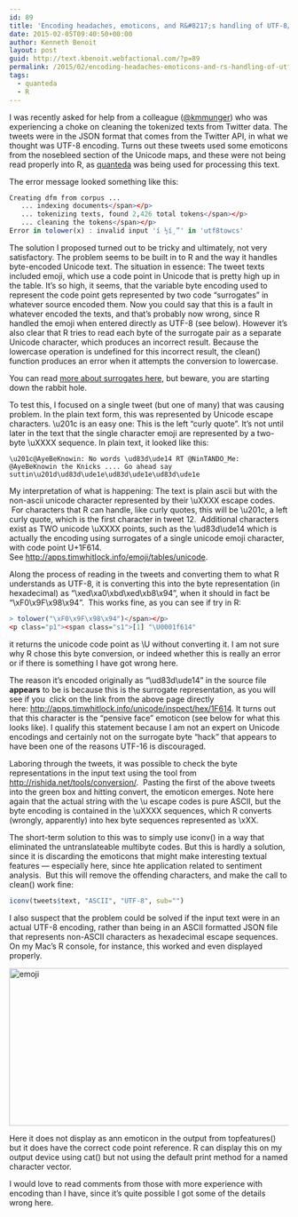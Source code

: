 ```yaml
---
id: 89
title: 'Encoding headaches, emoticons, and R&#8217;s handling of UTF-8/16'
date: 2015-02-05T09:40:50+00:00
author: Kenneth Benoit
layout: post
guid: http://text.kbenoit.webfactional.com/?p=89
permalink: /2015/02/encoding-headaches-emoticons-and-rs-handling-of-utf-816/
tags:
  - quanteda
  - R
---
```

<p class="p1">
  I was recently asked for help from a colleague (<a href="https://twitter.com/kmmunger">@kmmunger</a>) who was experiencing a choke on cleaning the tokenized texts from Twitter data. The tweets were in the JSON format that comes from the Twitter API, in what we thought was UTF-8 encoding. Turns out these tweets used some emoticons from the nosebleed section of the Unicode maps, and these were not being read properly into R, as <a href="http://github.com/kbenoit/quanteda">quanteda</a> was being used for processing this text.
</p>

<p class="p1">
  The error message looked something like this:
</p>

```R
Creating dfm from corpus ...
   ... indexing documents</span></p>
   ... tokenizing texts, found 2,426 total tokens</span></p>
   ... cleaning the tokens</span></p>
Error in tolower(x) : invalid input 'í ½í¸”' in 'utf8towcs'
```

<p class="p1">
  The solution I proposed turned out to be tricky and ultimately, not very satisfactory. The problem seems to be built in to R and the way it handles byte-encoded Unicode text. The situation in essence: The tweet texts included emoji, which use a code point in Unicode that is pretty high up in the table. It’s so high, it seems, that the variable byte encoding used to represent the code point gets represented by two code “surrogates” in whatever source encoded them. Now you could say that this is a fault in whatever encoded the texts, and that&#8217;s probably now wrong, since R handled the emoji when entered directly as UTF-8 (see below). However it&#8217;s also clear that R tries to read each byte of the surrogate pair as a separate Unicode character, which produces an incorrect result. Because the lowercase operation is undefined for this incorrect result, the clean() function produces an error when it attempts the conversion to lowercase.
</p>

<p class="p1">
  You can read <a href="http://en.wikipedia.org/wiki/Universal_Character_Set_characters#Surrogates">more about surrogates here</a>, but beware, you are starting down the rabbit hole.
</p>

<p class="p1">
  <span class="s1">To test this, I focused on a single tweet (but one of many) that was causing problem. In the plain text form, this was represented by Unicode escape characters. \u201c is an easy one: This is the left &#8220;curly quote&#8221;. It&#8217;s not until later in the text that the single character emoji are represented by a two-byte </span>\uXXXX sequence. In plain text, it looked like this:
</p>

```
\u201c@AyeBeKnowin: No words \ud83d\ude14 RT @NinTANDO_Me: @AyeBeKnowin the Knicks .... Go ahead say suttin\u201d\ud83d\ude1e\ud83d\ude1e\ud83d\ude1e
```

<p class="p1">
  My interpretation of what is happening: The text is plain ascii but with the non-ascii unicode character represented by their \uXXXX escape codes.  For characters that R can handle, like curly quotes, this will be \u201c, a left curly quote, which is the first character in tweet 12.  Additional characters exist as TWO unicode \uXXXX points, such as the \ud83d\ude14 which is actually the encoding using surrogates of a single unicode emoji character, with code point U+1F614. See <a href="http://apps.timwhitlock.info/emoji/tables/unicode"><span class="s2">http://apps.timwhitlock.info/emoji/tables/unicode</span></a>.
</p>

<p class="p1">
  <span class="s1">Along the process of reading in the tweets and converting them to what R understands as UTF-8, it is converting this into the byte representation (in hexadecimal) as &#8220;\xed\xa0\xbd\xed\xb8\x94”, when it should in fact be &#8220;\xF0\x9F\x98\x94”.  This works fine, as you can see if try in R:</span>
</p>

```R
> tolower("\xF0\x9F\x98\x94")</span></p>
<p class="p1"><span class="s1">[1] "\U0001f614"
```

<p class="p1">
  <span class="s1">it returns the unicode code point as \U without converting it. I am not sure why R chose this byte conversion, or indeed whether this is really an error or if there is something I have got wrong here.</span>
</p>

<p class="p1">
  <span class="s1">The reason it’s encoded originally as &#8220;\ud83d\ude14” in the source file <strong>appears</strong> to be is because this is the surrogate representation, as you will see if you  click on the link from the above page directly here: <a href="http://apps.timwhitlock.info/unicode/inspect/hex/1F614"><span class="s2">http://apps.timwhitlock.info/unicode/inspect/hex/1F614</span></a>. It turns out that this character is the &#8220;pensive face&#8221; emoticon (see below for what this looks like). </span>I qualify this statement because I am not an expert on Unicode encodings and certainly not on the surrogate byte &#8220;hack&#8221; that appears to have been one of the reasons UTF-16 is discouraged.
</p>

<p class="p1">
  <span class="s1">Laboring through the tweets, it was possible to check the byte representations in the input text using the tool from <a href="http://rishida.net/tools/conversion/"><span class="s2">http://rishida.net/tools/conversion/</span></a>.  Pasting the first of the above tweets into the green box and hitting convert, the emoticon emerges. Note here again that the actual string with the \u escape codes is pure ASCII, but the byte encoding is contained in the \uXXXX sequences, which R converts (wrongly, apparently) into hex byte sequences represented as \xXX.</span>
</p>

<p class="p1">
  <span class="s1">The short-term solution to this was to simply use iconv() in a way that eliminated the untranslateable multibyte codes. But this is hardly a solution, since it is discarding the emoticons that might make interesting textual features &#8212; especially here, since hte application related to sentiment analysis. </span> But this will remove the offending characters, and make the call to clean() work fine:
</p>

```R
iconv(tweets$text, "ASCII", "UTF-8", sub="")
```

<p class="p1">
  I also suspect that the problem could be solved if the input text were in an actual UTF-8 encoding, rather than being in an ASCII formatted JSON file that represents non-ASCII characters as hexadecimal escape sequences. On my Mac&#8217;s R console, for instance, this worked and even displayed properly.
</p>

<p class="p1">
  <a href="{{ site.baseurl }}/images/post_images/emoji.png"><img  src="{{ site.baseurl }}/images/post_images/emoji.png" alt="emoji" width="998" height="284" sizes="(max-width: 998px) 100vw, 998px" /></a>
</p>

<p class="p1">
  Here it does not display as ann emoticon in the output from topfeatures() but it does have the correct code point reference. R can display this on my output device using cat() but not using the default print method for a named character vector.
</p>

<p class="p1">
  I would love to read comments from those with more experience with encoding than I have, since it&#8217;s quite possible I got some of the details wrong here.
</p>

